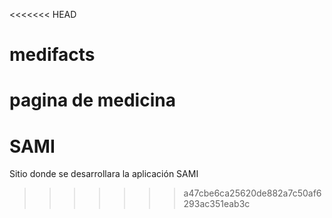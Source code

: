 <<<<<<< HEAD
# medifacts
pagina de medicina
=======
# SAMI
Sitio donde se desarrollara la aplicación SAMI
>>>>>>> a47cbe6ca25620de882a7c50af6293ac351eab3c
